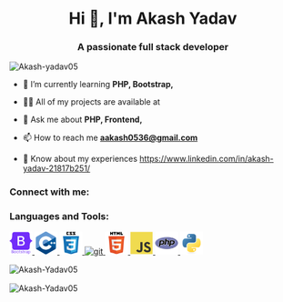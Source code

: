 
<h1 align="center">Hi 👋, I'm Akash Yadav</h1>
<h3 align="center">A passionate full stack developer</h3>

<p align="left"> <img src="https://komarev.com/ghpvc/?username=Akash-Yadav05&label=Profile%20views&color=0e75b6&style=flat" alt="Akash-yadav05" /> </p>

- 🌱 I’m currently learning **PHP, Bootstrap,**

- 👨‍💻 All of my projects are available at 

- 💬 Ask me about **PHP, Frontend,**

- 📫 How to reach me **aakash0536@gmail.com**

- 📄 Know about my experiences https://www.linkedin.com/in/akash-yadav-21817b251/

<h3 align="left">Connect with me:</h3>
<p align="left">
</p>

<h3 align="left">Languages and Tools:</h3>
<p align="left"> <a href="https://getbootstrap.com" target="_blank" rel="noreferrer"> <img src="https://raw.githubusercontent.com/devicons/devicon/master/icons/bootstrap/bootstrap-plain-wordmark.svg" alt="bootstrap" width="40" height="40"/> </a> <a href="https://www.w3schools.com/cpp/" target="_blank" rel="noreferrer"> <img src="https://raw.githubusercontent.com/devicons/devicon/master/icons/cplusplus/cplusplus-original.svg" alt="cplusplus" width="40" height="40"/> </a> <a href="https://www.w3schools.com/css/" target="_blank" rel="noreferrer"> <img src="https://raw.githubusercontent.com/devicons/devicon/master/icons/css3/css3-original-wordmark.svg" alt="css3" width="40" height="40"/> </a> <a href="https://git-scm.com/" target="_blank" rel="noreferrer"> <img src="https://www.vectorlogo.zone/logos/git-scm/git-scm-icon.svg" alt="git" width="40" height="40"/> </a> <a href="https://www.w3.org/html/" target="_blank" rel="noreferrer"> <img src="https://raw.githubusercontent.com/devicons/devicon/master/icons/html5/html5-original-wordmark.svg" alt="html5" width="40" height="40"/> </a> <a href="https://developer.mozilla.org/en-US/docs/Web/JavaScript" target="_blank" rel="noreferrer"> <img src="https://raw.githubusercontent.com/devicons/devicon/master/icons/javascript/javascript-original.svg" alt="javascript" width="40" height="40"/> </a> <a href="https://www.php.net" target="_blank" rel="noreferrer"> <img src="https://raw.githubusercontent.com/devicons/devicon/master/icons/php/php-original.svg" alt="php" width="40" height="40"/> </a> <a href="https://www.python.org" target="_blank" rel="noreferrer"> <img src="https://raw.githubusercontent.com/devicons/devicon/master/icons/python/python-original.svg" alt="python" width="40" height="40"/> </a> </p>

<p><img align="center" src="https://github-readme-stats.vercel.app/api/top-langs?username=Akash-Yadav05 &show_icons=true&locale=en&layout=compact" alt="Akash-Yadav05" /></p>

<p><img align="center" src="https://github-readme-streak-stats.herokuapp.com/?user=Akash-Yadav05 &" alt="Akash-Yadav05" /></p>
